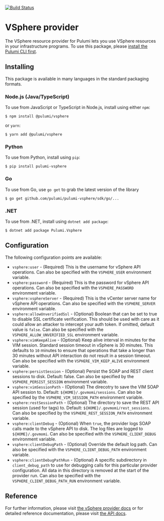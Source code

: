 [![Build Status](https://travis-ci.com/pulumi/pulumi-vsphere.svg?token=eHg7Zp5zdDDJfTjY8ejq&branch=master)](https://travis-ci.com/pulumi/pulumi-vsphere)

# VSphere provider

The VSphere resource provider for Pulumi lets you use VSphere resources in your infrastructure 
programs. To use this package, please [install the Pulumi CLI first](https://pulumi.io/).

## Installing

This package is available in many languages in the standard packaging formats.

### Node.js (Java/TypeScript)

To use from JavaScript or TypeScript in Node.js, install using either `npm`:

    $ npm install @pulumi/vsphere

or `yarn`:

    $ yarn add @pulumi/vsphere

### Python

To use from Python, install using `pip`:

    $ pip install pulumi-vsphere

### Go

To use from Go, use `go get` to grab the latest version of the library

    $ go get github.com/pulumi/pulumi-vsphere/sdk/go/...
    
### .NET

To use from .NET, install using `dotnet add package`:

    $ dotnet add package Pulumi.Vsphere   
 
## Configuration

The following configuration points are available:

- `vsphere:user` - (Required) This is the username for vSphere API operations. Can also be specified with the `VSPHERE_USER`
  environment variable.
- `vsphere:password` - (Required) This is the password for vSphere API operations. Can also be specified with the 
  `VSPHERE_PASSWORD` environment variable.
- `vsphere:vsphereServer` - (Required) This is the vCenter server name for vSphere API operations. Can also be specified
  with the `VSPHERE_SERVER` environment variable.
- `vsphere:allowUnverifiedSsl` - (Optional) Boolean that can be set to true to disable SSL certificate verification. 
  This should be used with care as it could allow an attacker to intercept your auth token. If omitted, default value is
  `false`. Can also be specified with the `VSPHERE_ALLOW_UNVERIFIED_SSL` environment variable.
- `vsphere:vimKeepAlive` - (Optional) Keep alive interval in minutes for the VIM session. Standard session timeout in 
  vSphere is 30 minutes. This defaults to `10` minutes to ensure that operations that take a longer than 30 minutes 
  without API interaction do not result in a session timeout. Can also be specified with the `VSPHERE_VIM_KEEP_ALIVE`
  environment variable.
- `vsphere:persistSession` - (Optional) Persist the SOAP and REST client sessions to disk. Default: false. Can also be 
  specified by the `VSPHERE_PERSIST_SESSION` environment variable.
- `vsphere:vimSessionPath` - (Optional) The direcotry to save the VIM SOAP API session to. Default: `${HOME}/.govmomi/sessions`.
  Can also be specified by the `VSPHERE_VIM_SESSION_PATH` environment variable.
- `vsphere:restSessionPath` - (Optional) The directory to save the REST API session (used for tags) to. Default: `${HOME}/.govmomi/rest_sessions`. 
  Can also be specified by the `VSPHERE_REST_SESSION_PATH` environment variable.
- `vsphere:clientDebug` - (Optional) When `true`, the provider logs SOAP calls made to the vSphere API to disk. The log 
  files are logged to `${HOME}/.govmomi`. Can also be specified with the `VSPHERE_CLIENT_DEBUG` environment variable.
- `vsphere:clientDebugPath` - (Optional) Override the default log path. Can also be specified with the 
  `VSPHERE_CLIENT_DEBUG_PATH` environment variable.
- `vsphere:clientDebugPathRun` - (Optional) A specific subdirectory in `client_debug_path` to use for debugging calls for
  this particular provider configuration. All data in this directory is removed at the start of the provider run. Can also
  be specified with the `VSPHERE_CLIENT_DEBUG_PATH_RUN` environment variable.

## Reference

For further information, please visit [the vSphere provider docs](https://www.pulumi.com/docs/intro/cloud-providers/vsphere) or for detailed reference documentation, please visit [the API docs](https://www.pulumi.com/docs/reference/pkg/vsphere).
